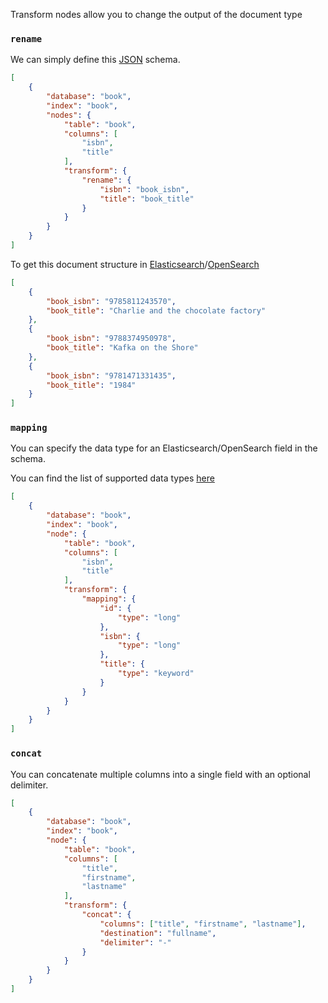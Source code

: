 Transform nodes allow you to change the output of the document type

### `rename`

We can simply define this [JSON](https://jsonapi.org) schema.

```JSON
[
    {
        "database": "book",
        "index": "book",
        "nodes": {
            "table": "book",
            "columns": [
                "isbn",
                "title"
            ],
            "transform": {
                "rename": {
                    "isbn": "book_isbn",
                    "title": "book_title"
                }
            }
        }
    }
]
```

To get this document structure in [Elasticsearch](https://www.elastic.co/products/elastic-stack)/[OpenSearch](https://opensearch.org/)

```JSON
[
    {
        "book_isbn": "9785811243570",
        "book_title": "Charlie and the chocolate factory"
    },
    {
        "book_isbn": "9788374950978",
        "book_title": "Kafka on the Shore"
    },
    {
        "book_isbn": "9781471331435",
        "book_title": "1984"
    }
]
```

### `mapping`

You can specify the data type for an Elasticsearch/OpenSearch field in the schema.

You can find the list of supported data types [here](https://www.elastic.co/guide/en/elasticsearch/reference/current/sql-data-types.html)

```JSON
[
    {
        "database": "book",
        "index": "book",
        "node": {
            "table": "book",
            "columns": [
                "isbn",
                "title"
            ],
            "transform": {
                "mapping": {
                    "id": {
                        "type": "long"
                    },
                    "isbn": {
                        "type": "long"
                    },
                    "title": {
                        "type": "keyword"
                    }
                }
            }
        }
    }
]
```

### `concat`

You can concatenate multiple columns into a single field with an optional delimiter.

```JSON
[
    {
        "database": "book",
        "index": "book",
        "node": {
            "table": "book",
            "columns": [
                "title",
                "firstname",
                "lastname"
            ],
            "transform": {
                "concat": {
                    "columns": ["title", "firstname", "lastname"],
                    "destination": "fullname",
                    "delimiter": "-"
                }
            }
        }
    }
]
```
